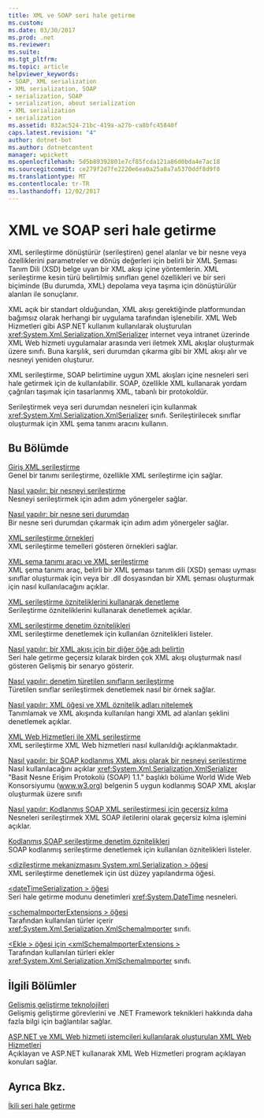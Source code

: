 ```yaml
---
title: XML ve SOAP seri hale getirme
ms.custom: 
ms.date: 03/30/2017
ms.prod: .net
ms.reviewer: 
ms.suite: 
ms.tgt_pltfrm: 
ms.topic: article
helpviewer_keywords:
- SOAP, XML serialization
- XML serialization, SOAP
- serialization, SOAP
- serialization, about serialization
- XML serialization
- serialization
ms.assetid: 832ac524-21bc-419a-a27b-ca8bfc45840f
caps.latest.revision: "4"
author: dotnet-bot
ms.author: dotnetcontent
manager: wpickett
ms.openlocfilehash: 5d5b89392801e7cf85fcda121a86d0bda4e7ac18
ms.sourcegitcommit: ce279f2d7fe2220e6ea0a25a8a7a5370ddf8d9f0
ms.translationtype: MT
ms.contentlocale: tr-TR
ms.lasthandoff: 12/02/2017
---
```

# <a name="xml-and-soap-serialization"></a>XML ve SOAP seri hale getirme
XML serileştirme dönüştürür (serileştiren) genel alanlar ve bir nesne veya özelliklerini parametreler ve dönüş değerleri için belirli bir XML Şeması Tanım Dili (XSD) belge uyan bir XML akışı içine yöntemlerin. XML serileştirme kesin türü belirtilmiş sınıfları genel özellikleri ve bir seri biçiminde (Bu durumda, XML) depolama veya taşıma için dönüştürülür alanları ile sonuçlanır.  
  
 XML açık bir standart olduğundan, XML akışı gerektiğinde platformundan bağımsız olarak herhangi bir uygulama tarafından işlenebilir. XML Web Hizmetleri gibi ASP.NET kullanım kullanılarak oluşturulan <xref:System.Xml.Serialization.XmlSerializer> internet veya intranet üzerinde XML Web hizmeti uygulamalar arasında veri iletmek XML akışlar oluşturmak üzere sınıfı. Buna karşılık, seri durumdan çıkarma gibi bir XML akışı alır ve nesneyi yeniden oluşturur.  
  
 XML serileştirme, SOAP belirtimine uygun XML akışları içine nesneleri seri hale getirmek için de kullanılabilir. SOAP, özellikle XML kullanarak yordam çağrıları taşımak için tasarlanmış XML, tabanlı bir protokoldür.  
  
 Serileştirmek veya seri durumdan nesneleri için kullanmak <xref:System.Xml.Serialization.XmlSerializer> sınıfı. Serileştirilecek sınıflar oluşturmak için XML şema tanımı aracını kullanın.  
  
## <a name="in-this-section"></a>Bu Bölümde  
 [Giriş XML serileştirme](../../../docs/standard/serialization/introducing-xml-serialization.md)  
 Genel bir tanımı serileştirme, özellikle XML serileştirme için sağlar.  
  
 [Nasıl yapılır: bir nesneyi serileştirme](../../../docs/standard/serialization/how-to-serialize-an-object.md)  
 Nesneyi serileştirmek için adım adım yönergeler sağlar.  
  
 [Nasıl yapılır: bir nesne seri durumdan](../../../docs/standard/serialization/how-to-deserialize-an-object.md)  
 Bir nesne seri durumdan çıkarmak için adım adım yönergeler sağlar.  
  
 [XML serileştirme örnekleri](../../../docs/standard/serialization/examples-of-xml-serialization.md)  
 XML serileştirme temelleri gösteren örnekleri sağlar.  
  
 [XML şema tanımı aracı ve XML serileştirme](../../../docs/standard/serialization/the-xml-schema-definition-tool-and-xml-serialization.md)  
 XML şema tanımı araç, belirli bir XML şeması tanım dili (XSD) şeması uyması sınıflar oluşturmak için veya bir .dll dosyasından bir XML şeması oluşturmak için nasıl kullanılacağını açıklar.  
  
 [XML serileştirme özniteliklerini kullanarak denetleme](../../../docs/standard/serialization/controlling-xml-serialization-using-attributes.md)  
 Serileştirme özniteliklerini kullanarak denetlemek açıklar.  
  
 [XML serileştirme denetim öznitelikleri](../../../docs/standard/serialization/attributes-that-control-xml-serialization.md)  
 XML serileştirme denetlemek için kullanılan öznitelikleri listeler.  
  
 [Nasıl yapılır: bir XML akışı için bir diğer öğe adı belirtin](../../../docs/standard/serialization/how-to-specify-an-alternate-element-name-for-an-xml-stream.md)  
 Seri hale getirme geçersiz kılarak birden çok XML akışı oluşturmak nasıl gösteren Gelişmiş bir senaryo gösterir.  
  
 [Nasıl yapılır: denetim türetilen sınıfların serileştirme](../../../docs/standard/serialization/how-to-control-serialization-of-derived-classes.md)  
 Türetilen sınıflar serileştirmek denetlemek nasıl bir örnek sağlar.  
  
 [Nasıl yapılır: XML öğesi ve XML öznitelik adları nitelemek](../../../docs/standard/serialization/how-to-qualify-xml-element-and-xml-attribute-names.md)  
 Tanımlamak ve XML akışında kullanılan hangi XML ad alanları şeklini denetlemek açıklar.  
  
 [XML Web Hizmetleri ile XML serileştirme](../../../docs/standard/serialization/xml-serialization-with-xml-web-services.md)  
 XML serileştirme XML Web hizmetleri nasıl kullanıldığı açıklanmaktadır.  
  
 [Nasıl yapılır: bir SOAP kodlanmış XML akışı olarak bir nesneyi serileştirme](../../../docs/standard/serialization/how-to-serialize-an-object-as-a-soap-encoded-xml-stream.md)  
 Nasıl kullanılacağını açıklar <xref:System.Xml.Serialization.XmlSerializer> "Basit Nesne Erişim Protokolü (SOAP) 1.1." başlıklı bölüme World Wide Web Konsorsiyumu (www.w3.org) belgenin 5 uygun kodlanmış SOAP XML akışlar oluşturmak üzere sınıfı  
  
 [Nasıl yapılır: Kodlanmış SOAP XML serileştirmesi için geçersiz kılma](../../../docs/standard/serialization/how-to-override-encoded-soap-xml-serialization.md)  
 Nesneleri serileştirmek XML SOAP iletilerini olarak geçersiz kılma işlemini açıklar.  
  
 [Kodlanmış SOAP serileştirme denetim öznitelikleri](../../../docs/standard/serialization/attributes-that-control-encoded-soap-serialization.md)  
 SOAP kodlanmış serileştirme denetlemek için kullanılan öznitelikleri listeler.  
  
 [\<dizileştirme mekanizmasını System.xml.Serialization > öğesi](../../../docs/standard/serialization/system-xml-serialization-element.md)  
 XML serileştirme denetlemek için üst düzey yapılandırma öğesi.  
  
 [\<dateTimeSerialization > öğesi](../../../docs/standard/serialization/datetimeserialization-element.md)  
 Seri hale getirme modunu denetimleri <xref:System.DateTime> nesneleri.  
  
 [\<schemaImporterExtensions > öğesi](../../../docs/standard/serialization/schemaimporterextensions-element.md)  
 Tarafından kullanılan türler içerir <xref:System.Xml.Serialization.XmlSchemaImporter> sınıfı.  
  
 [\<Ekle > öğesi için \<xmlSchemaImporterExtensions >](../../../docs/standard/serialization/add-element-for-xmlschemaimporterextensions.md)  
 Tarafından kullanılan türleri ekler <xref:System.Xml.Serialization.XmlSchemaImporter> sınıfı.  
  
## <a name="related-sections"></a>İlgili Bölümler  
 [Gelişmiş geliştirme teknolojileri](http://msdn.microsoft.com/en-us/c4a7e341-f0c6-4df4-a74f-223387ac6e4e)  
 Gelişmiş geliştirme görevlerini ve .NET Framework teknikleri hakkında daha fazla bilgi için bağlantılar sağlar.  
  
 [ASP.NET ve XML Web hizmeti istemcileri kullanılarak oluşturulan XML Web Hizmetleri](http://msdn.microsoft.com/en-us/1e64af78-d705-4384-b08d-591a45f4379c)  
 Açıklayan ve ASP.NET kullanarak XML Web Hizmetleri program açıklayan konuları sağlar.  
  
## <a name="see-also"></a>Ayrıca Bkz.  
 [İkili seri hale getirme](../../../docs/standard/serialization/binary-serialization.md)
